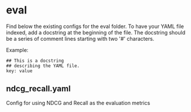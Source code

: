 # eval

Find below the existing configs for the eval folder. To have your YAML file indexed, add a docstring at the beginning of the file.
The docstring should be a series of comment lines starting with two '#' characters.

Example:
```
## This is a docstring
## describing the YAML file.
key: value
```


## ndcg_recall.yaml

Config for using NDCG and Recall as the evaluation metrics
